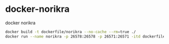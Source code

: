 # docker-norikra
docker norikra

``` sh
docker build -t dockerfile/norikra --no-cache --rm=true ./
docker run --name norikra -p 26578:26578 -p 26571:26571 -itd dockerfile/norikra
```
